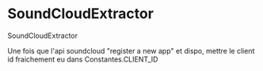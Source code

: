 # SoundCloudExtractor
SoundCloudExtractor


Une fois que l'api soundcloud "register a new app" et dispo,
mettre le client id fraichement eu dans Constantes.CLIENT_ID
